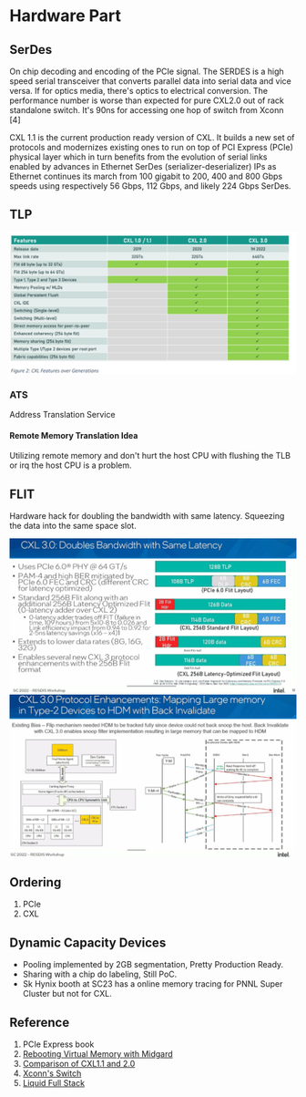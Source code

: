 # Hardware Part
## SerDes
On chip decoding and encoding of the PCIe signal. The SERDES is a high speed serial transceiver that converts parallel data into serial data and vice versa. If for optics media, there's optics to electrical conversion. The performance number is worse than expected for pure CXL2.0 out of rack standalone switch. It's 90ns for accessing one hop of switch from Xconn [4]

CXL 1.1 is the current production ready version of CXL. It builds a new set of protocols and modernizes existing ones to run on top of  PCI Express (PCIe) physical layer which in turn benefits from the evolution of serial links enabled by advances in Ethernet SerDes (serializer-deserializer) IPs as Ethernet continues its march from 100 gigabit to 200, 400 and 800 Gbps speeds using respectively 56 Gbps, 112 Gbps, and likely 224 Gbps SerDes.

## TLP
![Alt text](image-1.png)
### ATS
Address Translation Service
#### Remote Memory Translation Idea
Utilizing remote memory and don't hurt the host CPU with flushing the TLB or irq the host CPU is a problem.

## FLIT
Hardware hack for doubling the bandwidth with same latency. Squeezing the data into the same space slot.

![Alt text](image-3.png)
![Alt text](image-2.png)
## Ordering

1. PCIe
2. CXL


## Dynamic Capacity Devices
- Pooling implemented by 2GB segmentation, Pretty Production Ready.
- Sharing with a chip do labeling, Still PoC.
- Sk Hynix booth at SC23 has a online memory tracing for PNNL Super Cluster but not for CXL.


## Reference
1. PCIe Express book
2. [Rebooting Virtual Memory with Midgard](https://www.cs.yale.edu/homes/abhishek/sidgupta-isca21.pdf)
3. [Comparison of CXL1.1 and 2.0](https://www.electronicdesign.com/technologies/embedded/article/21249351/cxl-consortium-whats-the-difference-between-cxl-11-and-cxl-20)
4. [Xconn's Switch](https://www.hpcwire.com/off-the-wire/xconn-technologies-debuts-industrys-1st-hybrid-cxl-2-0-and-pcie-gen-5-switch/)
5. [Liquid Full Stack](https://www.youtube.com/watch?v=CEMNKp-WPu0)